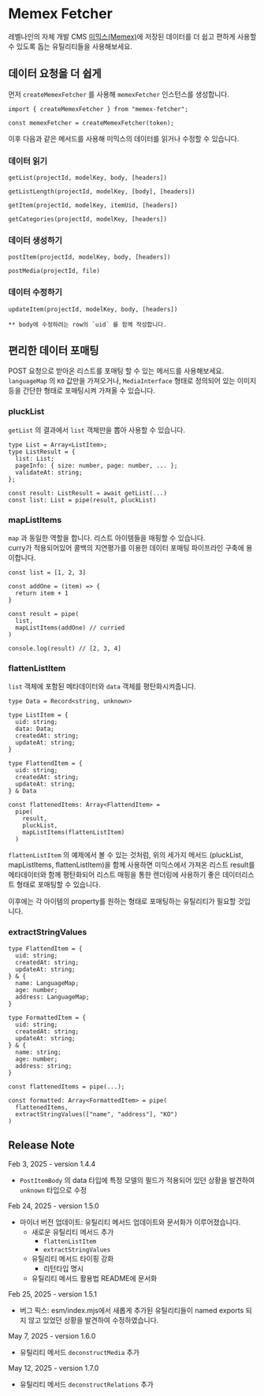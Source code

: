 # Memex Fetcher

레벨나인의 자체 개발 CMS [미믹스(Memex)](https://memexdata.io/)에 저장된 데이터를 더 쉽고 편하게 사용할 수 있도록 돕는 유틸리티들을 사용해보세요.

## 데이터 요청을 더 쉽게

먼저 `createMemexFetcher` 를 사용해 `memexFetcher` 인스턴스를 생성합니다.

```
import { createMemexFetcher } from "memex-fetcher";

const memexFetcher = createMemexFetcher(token);
```

이후 다음과 같은 메서드를 사용해 미믹스의 데이터를 읽거나 수정할 수 있습니다.

### 데이터 읽기

```
getList(projectId, modelKey, body, [headers])
```

```
getListLength(projectId, modelKey, [body], [headers])
```

```
getItem(projectId, modelKey, itemUid, [headers])
```

```
getCategories(projectId, modelKey, [headers])
```

### 데이터 생성하기

```
postItem(projectId, modelKey, body, [headers])
```

```
postMedia(projectId, file)
```

### 데이터 수정하기

```
updateItem(projectId, modelKey, body, [headers])

** body에 수정하려는 row의 `uid` 를 함께 작성합니다.
```

## 편리한 데이터 포매팅

POST 요청으로 받아온 리스트를 포매팅 할 수 있는 메서드를 사용해보세요. `languageMap` 의 `KO` 값만을 가져오거나, `MediaInterface` 형태로 정의되어 있는 이미지 등을 간단한 형태로 포매팅시켜 가져올 수 있습니다.

### pluckList

`getList` 의 결과에서 `list` 객체만을 뽑아 사용할 수 있습니다.

```
type List = Array<ListItem>;
type ListResult = {
  list: List;
  pageInfo: { size: number, page: number, ... };
  validateAt: string;
};

const result: ListResult = await getList(...)
const list: List = pipe(result, pluckList)
```

### mapListItems

`map` 과 동일한 역할을 합니다. 리스트 아이템들을 매핑할 수 있습니다.  
curry가 적용되어있어 콜백의 지연평가를 이용한 데이터 포매팅 파이프라인 구축에 용이합니다.

```
const list = [1, 2, 3]

const addOne = (item) => {
  return item + 1
}

const result = pipe(
  list,
  mapListItems(addOne) // curried
)

console.log(result) // [2, 3, 4]
```

### flattenListItem

`list` 객체에 포함된 메타데이터와 `data` 객체를 평탄화시켜줍니다.

```
type Data = Record<string, unknown>

type ListItem = {
  uid: string;
  data: Data;
  createdAt: string;
  updateAt: string;
}

type FlattendItem = {
  uid: string;
  createdAt: string;
  updateAt: string;
} & Data

const flattenedItems: Array<FlattendItem> =
  pipe(
    result,
    pluckList,
    mapListItems(flattenListItem)
  )
```

`flattenListItem` 의 예제에서 볼 수 있는 것처럼, 위의 세가지 메서드 (pluckList, mapListItems, flattenListItem)을 함께 사용하면 미믹스에서 가져온 리스트 result를 메타데이터와 함께 평탄화되어 리스트 매핑을 통한 렌더링에 사용하기 좋은 데이터리스트 형태로 포매팅할 수 있습니다.

이후에는 각 아이템의 property를 원하는 형태로 포매팅하는 유틸리티가 필요할 것입니다.

### extractStringValues

```
type FlattendItem = {
  uid: string;
  createdAt: string;
  updateAt: string;
} & {
  name: LanguageMap;
  age: number;
  address: LanguageMap;
}

type FormattedItem = {
  uid: string;
  createdAt: string;
  updateAt: string;
} & {
  name: string;
  age: number;
  address: string;
}

const flattenedItems = pipe(...);

const formatted: Array<FormattedItem> = pipe(
  flattenedItems,
  extractStringValues(["name", "address"], "KO")
)
```

## Release Note

Feb 3, 2025 - version 1.4.4

- `PostItemBody` 의 data 타입에 특정 모델의 필드가 적용되어 있던 상황을 발견하여 `unknown` 타입으로 수정

Feb 24, 2025 - version 1.5.0

- 마이너 버전 업데이트: 유틸리티 메서드 업데이트와 문서화가 이루어졌습니다.
  - 새로운 유틸리티 메서드 추가
    - `flattenListItem`
    - `extractStringValues`
  - 유틸리티 메서드 타이핑 강화
    - 리턴타입 명시
  - 유틸리티 메서드 활용법 README에 문서화

Feb 25, 2025 - version 1.5.1

- 버그 픽스: esm/index.mjs에서 새롭게 추가된 유틸리티들이 named exports 되지 않고 있었던 상황을 발견하여 수정하였습니다.

May 7, 2025 - version 1.6.0

- 유틸리티 메서드 `deconstructMedia` 추가

May 12, 2025 - version 1.7.0

- 유틸리티 메서드 `deconstructRelations` 추가

